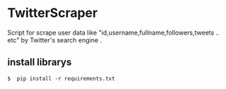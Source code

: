 # TwitterScraper
Script for scrape user data like "id,username,fullname,followers,tweets .. etc" by Twitter's search engine .


## install librarys 
    $  pip install -r requirements.txt
